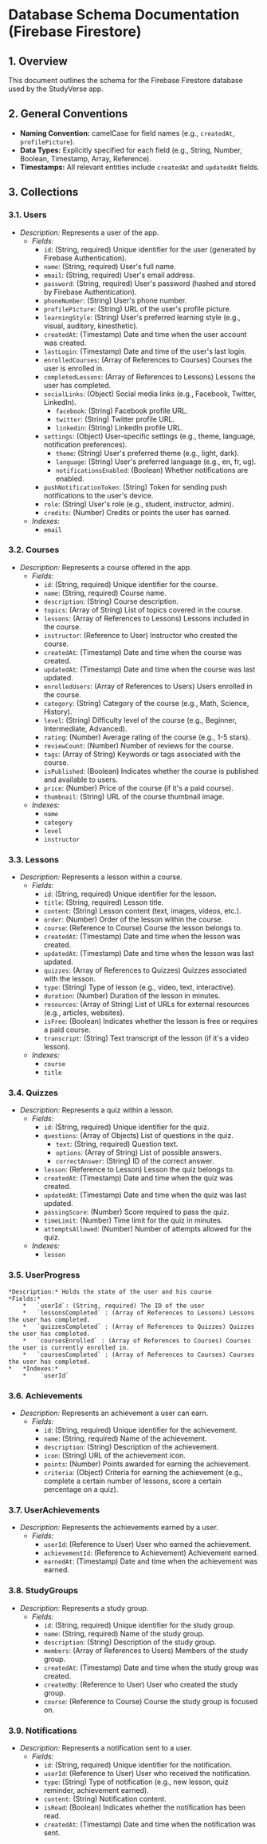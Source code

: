 # Database Schema Documentation (Firebase Firestore)

## 1. Overview

This document outlines the schema for the Firebase Firestore database used by the StudyVerse app.

## 2. General Conventions

*   **Naming Convention:** camelCase for field names (e.g., `createdAt`, `profilePicture`).
*   **Data Types:** Explicitly specified for each field (e.g., String, Number, Boolean, Timestamp, Array, Reference).
*   **Timestamps:** All relevant entities include `createdAt` and `updatedAt` fields.

## 3. Collections

### 3.1. Users

*   *Description:* Represents a user of the app.
    *   *Fields:*
        *   `id`: (String, required) Unique identifier for the user (generated by Firebase Authentication).
        *   `name`: (String, required) User's full name.
        *   `email`: (String, required) User's email address.
        *   `password`: (String, required) User's password (hashed and stored by Firebase Authentication).
        *   `phoneNumber`: (String) User's phone number.
        *   `profilePicture`: (String) URL of the user's profile picture.
        *   `learningStyle`: (String) User's preferred learning style (e.g., visual, auditory, kinesthetic).
        *   `createdAt`: (Timestamp) Date and time when the user account was created.
        *   `lastLogin`: (Timestamp) Date and time of the user's last login.
        *   `enrolledCourses`: (Array of References to Courses) Courses the user is enrolled in.
        *   `completedLessons`: (Array of References to Lessons) Lessons the user has completed.
        *   `socialLinks`: (Object) Social media links (e.g., Facebook, Twitter, LinkedIn).
            *   `facebook`: (String) Facebook profile URL.
            *   `twitter`: (String) Twitter profile URL.
            *   `linkedin`: (String) LinkedIn profile URL.
        *   `settings`: (Object) User-specific settings (e.g., theme, language, notification preferences).
            *   `theme`: (String) User's preferred theme (e.g., light, dark).
            *   `language`: (String) User's preferred language (e.g., en, fr, ug).
            *   `notificationsEnabled`: (Boolean) Whether notifications are enabled.
        *   `pushNotificationToken`: (String) Token for sending push notifications to the user's device.
        *   `role`: (String) User's role (e.g., student, instructor, admin).
        *   `credits`: (Number) Credits or points the user has earned.
    *   *Indexes:*
        *   `email`

### 3.2. Courses

*   *Description:* Represents a course offered in the app.
    *   *Fields:*
        *   `id`: (String, required) Unique identifier for the course.
        *   `name`: (String, required) Course name.
        *   `description`: (String) Course description.
        *   `topics`: (Array of String) List of topics covered in the course.
        *   `lessons`: (Array of References to Lessons) Lessons included in the course.
        *   `instructor`: (Reference to User) Instructor who created the course.
        *   `createdAt`: (Timestamp) Date and time when the course was created.
        *   `updatedAt`: (Timestamp) Date and time when the course was last updated.
        *   `enrolledUsers`: (Array of References to Users) Users enrolled in the course.
        *   `category`: (String) Category of the course (e.g., Math, Science, History).
        *   `level`: (String) Difficulty level of the course (e.g., Beginner, Intermediate, Advanced).
        *   `rating`: (Number) Average rating of the course (e.g., 1-5 stars).
        *   `reviewCount`: (Number) Number of reviews for the course.
        *   `tags`: (Array of String) Keywords or tags associated with the course.
        *   `isPublished`: (Boolean) Indicates whether the course is published and available to users.
        *   `price`: (Number) Price of the course (if it's a paid course).
        *   `thumbnail`: (String) URL of the course thumbnail image.
    *   *Indexes:*
        *   `name`
        *   `category`
        *   `level`
        *   `instructor`

### 3.3. Lessons

*   *Description:* Represents a lesson within a course.
    *   *Fields:*
        *   `id`: (String, required) Unique identifier for the lesson.
        *   `title`: (String, required) Lesson title.
        *   `content`: (String) Lesson content (text, images, videos, etc.).
        *   `order`: (Number) Order of the lesson within the course.
        *   `course`: (Reference to Course) Course the lesson belongs to.
        *   `createdAt`: (Timestamp) Date and time when the lesson was created.
        *   `updatedAt`: (Timestamp) Date and time when the lesson was last updated.
        *   `quizzes`: (Array of References to Quizzes) Quizzes associated with the lesson.
        *   `type`: (String) Type of lesson (e.g., video, text, interactive).
        *   `duration`: (Number) Duration of the lesson in minutes.
        *   `resources`: (Array of String) List of URLs for external resources (e.g., articles, websites).
        *   `isFree`: (Boolean) Indicates whether the lesson is free or requires a paid course.
        *   `transcript`: (String) Text transcript of the lesson (if it's a video lesson).
    *   *Indexes:*
        *   `course`
        *   `title`

### 3.4. Quizzes

*   *Description:* Represents a quiz within a lesson.
    *   *Fields:*
        *   `id`: (String, required) Unique identifier for the quiz.
        *   `questions`: (Array of Objects) List of questions in the quiz.
            *   `text`: (String, required) Question text.
            *   `options`: (Array of String) List of possible answers.
            *   `correctAnswer`: (String) ID of the correct answer.
        *   `lesson`: (Reference to Lesson) Lesson the quiz belongs to.
        *   `createdAt`: (Timestamp) Date and time when the quiz was created.
        *   `updatedAt`: (Timestamp) Date and time when the quiz was last updated.
        *   `passingScore`: (Number) Score required to pass the quiz.
        *   `timeLimit`: (Number) Time limit for the quiz in minutes.
        *   `attemptsAllowed`: (Number) Number of attempts allowed for the quiz.
    *   *Indexes:*
        *   `lesson`

### 3.5. UserProgress

    *Description:* Holds the state of the user and his course
    *Fields:*
        *   `userId`: (String, required) The ID of the user
        *   `lessonsCompleted` : (Array of References to Lessons) Lessons the user has completed.
        *   `quizzesCompleted` : (Array of References to Quizzes) Quizzes the user has completed.
        *   `coursesEnrolled` : (Array of References to Courses) Courses the user is currently enrolled in.
        *   `coursesCompleted` : (Array of References to Courses) Courses the user has completed.
    *   *Indexes:*
        *    `userId`

### 3.6. Achievements

*   *Description:* Represents an achievement a user can earn.
    *   *Fields:*
        *   `id`: (String, required) Unique identifier for the achievement.
        *   `name`: (String, required) Name of the achievement.
        *   `description`: (String) Description of the achievement.
        *   `icon`: (String) URL of the achievement icon.
        *   `points`: (Number) Points awarded for earning the achievement.
        *   `criteria`: (Object) Criteria for earning the achievement (e.g., complete a certain number of lessons, score a certain percentage on a quiz).

### 3.7. UserAchievements

*   *Description:* Represents the achievements earned by a user.
    *   *Fields:*
        *   `userId`: (Reference to User) User who earned the achievement.
        *   `achievementId`: (Reference to Achievement) Achievement earned.
        *   `earnedAt`: (Timestamp) Date and time when the achievement was earned.

### 3.8. StudyGroups

*   *Description:* Represents a study group.
    *   *Fields:*
        *   `id`: (String, required) Unique identifier for the study group.
        *   `name`: (String, required) Name of the study group.
        *   `description`: (String) Description of the study group.
        *   `members`: (Array of References to Users) Members of the study group.
        *   `createdAt`: (Timestamp) Date and time when the study group was created.
        *   `createdBy`: (Reference to User) User who created the study group.
        *   `course`: (Reference to Course) Course the study group is focused on.

### 3.9. Notifications

*   *Description:* Represents a notification sent to a user.
    *   *Fields:*
        *   `id`: (String, required) Unique identifier for the notification.
        *   `userId`: (Reference to User) User who received the notification.
        *   `type`: (String) Type of notification (e.g., new lesson, quiz reminder, achievement earned).
        *   `content`: (String) Notification content.
        *   `isRead`: (Boolean) Indicates whether the notification has been read.
        *   `createdAt`: (Timestamp) Date and time when the notification was sent.


